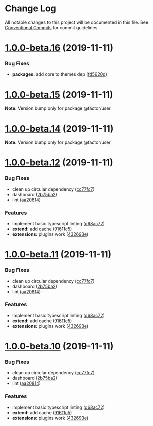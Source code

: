 # Change Log

All notable changes to this project will be documented in this file.
See [Conventional Commits](https://conventionalcommits.org) for commit guidelines.

# [1.0.0-beta.16](https://github.com/fiction-com/factor/compare/v1.0.0-beta.15...v1.0.0-beta.16) (2019-11-11)


### Bug Fixes

* **packages:** add core to themes dep ([fd5620d](https://github.com/fiction-com/factor/commit/fd5620d45024ee77549dd08ba78e85e3ede12ecc))





# [1.0.0-beta.15](https://github.com/fiction-com/factor/compare/v1.0.0-beta.14...v1.0.0-beta.15) (2019-11-11)

**Note:** Version bump only for package @factor/user





# [1.0.0-beta.14](https://github.com/fiction-com/factor/compare/v1.0.0-beta.13...v1.0.0-beta.14) (2019-11-11)

**Note:** Version bump only for package @factor/user





# [1.0.0-beta.12](https://github.com/fiction-com/factor/compare/v1.0.0-beta.9...v1.0.0-beta.12) (2019-11-11)


### Bug Fixes

* clean up circular dependency ([cc77fc7](https://github.com/fiction-com/factor/commit/cc77fc7fe87a52ba1a9cd5303cbb0c9015a0ae52))
* dashboard ([2b75ba2](https://github.com/fiction-com/factor/commit/2b75ba224f0d3c310960d2ae72ff61a82124a90b))
* lint ([aa20814](https://github.com/fiction-com/factor/commit/aa208140db31d42b6fe69b7056a2844f0a78b853))


### Features

* implement basic typescript linting ([d68ac72](https://github.com/fiction-com/factor/commit/d68ac72d72b93712a55269b3bd71a0d0e741b519))
* **extend:** add cache ([91611c5](https://github.com/fiction-com/factor/commit/91611c5c10576f6ec7381406b4468483c565610d))
* **extensions:** plugins work ([432693e](https://github.com/fiction-com/factor/commit/432693ed993e6a55a24c672186b4988cc120aaf0))





# [1.0.0-beta.11](https://github.com/fiction-com/factor/compare/v1.0.0-beta.9...v1.0.0-beta.11) (2019-11-11)


### Bug Fixes

* clean up circular dependency ([cc77fc7](https://github.com/fiction-com/factor/commit/cc77fc7fe87a52ba1a9cd5303cbb0c9015a0ae52))
* dashboard ([2b75ba2](https://github.com/fiction-com/factor/commit/2b75ba224f0d3c310960d2ae72ff61a82124a90b))
* lint ([aa20814](https://github.com/fiction-com/factor/commit/aa208140db31d42b6fe69b7056a2844f0a78b853))


### Features

* implement basic typescript linting ([d68ac72](https://github.com/fiction-com/factor/commit/d68ac72d72b93712a55269b3bd71a0d0e741b519))
* **extend:** add cache ([91611c5](https://github.com/fiction-com/factor/commit/91611c5c10576f6ec7381406b4468483c565610d))
* **extensions:** plugins work ([432693e](https://github.com/fiction-com/factor/commit/432693ed993e6a55a24c672186b4988cc120aaf0))





# [1.0.0-beta.10](https://github.com/fiction-com/factor/compare/v1.0.0-beta.9...v1.0.0-beta.10) (2019-11-11)


### Bug Fixes

* clean up circular dependency ([cc77fc7](https://github.com/fiction-com/factor/commit/cc77fc7fe87a52ba1a9cd5303cbb0c9015a0ae52))
* dashboard ([2b75ba2](https://github.com/fiction-com/factor/commit/2b75ba224f0d3c310960d2ae72ff61a82124a90b))
* lint ([aa20814](https://github.com/fiction-com/factor/commit/aa208140db31d42b6fe69b7056a2844f0a78b853))


### Features

* implement basic typescript linting ([d68ac72](https://github.com/fiction-com/factor/commit/d68ac72d72b93712a55269b3bd71a0d0e741b519))
* **extend:** add cache ([91611c5](https://github.com/fiction-com/factor/commit/91611c5c10576f6ec7381406b4468483c565610d))
* **extensions:** plugins work ([432693e](https://github.com/fiction-com/factor/commit/432693ed993e6a55a24c672186b4988cc120aaf0))
